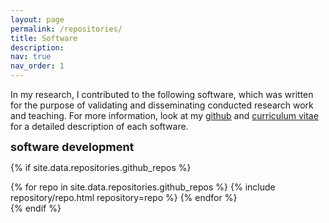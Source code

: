```yaml
---
layout: page
permalink: /repositories/
title: Software
description:
nav: true
nav_order: 1
---
```


In my research, I contributed to the following software, which was written for the purpose of validating and disseminating conducted research work and teaching. For more information, look at my [github](https://github.com/filippo-masi) and [curriculum vitae](https://filippo-masi.github.io/assets/pdf/FM_CV.pdf) for a detailed description of each software.

<p><font size="+1"><b>software development</b></font></p>

{% if site.data.repositories.github_repos %}
<div class="repositories d-flex flex-wrap flex-md-row flex-column justify-content-between align-items-center">
  {% for repo in site.data.repositories.github_repos %}
    {% include repository/repo.html repository=repo %}
  {% endfor %}
</div>
{% endif %}
